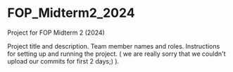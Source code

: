 # FOP_Midterm2_2024
Project for FOP Midterm 2 (2024)

Project title and description.
Team member names and roles.
Instructions for setting up and running the project.
( we are really sorry that we couldn't upload our commits for first 2 days;) ).